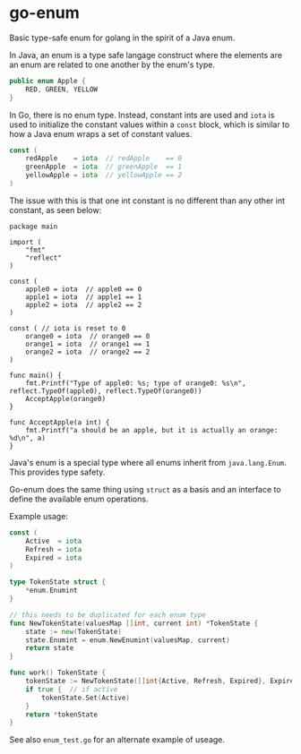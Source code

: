 # go-enum
Basic type-safe enum for golang in the spirit of a Java enum.

In Java, an enum is a type safe langage construct where the elements are an enum are related to one another by the enum's type.
```java
public enum Apple {
    RED, GREEN, YELLOW
}

```

In Go, there is no enum type.  Instead, constant ints are used and `iota` is used to initialize the constant values within a `const` block, which is similar to how a Java enum wraps a set of constant values.

```go
const (
	redApple    = iota  // redApple    == 0
	greenApple  = iota  // greenApple  == 1
	yellowApple = iota  // yellowApple == 2
)
```

The issue with this is that one int constant is no different than any other int constant, as seen below:
```
package main

import (
	"fmt"
	"reflect"
)

const (
	apple0 = iota  // apple0 == 0
	apple1 = iota  // apple1 == 1
	apple2 = iota  // apple2 == 2
)

const ( // iota is reset to 0
	orange0 = iota  // orange0 == 0
	orange1 = iota  // orange1 == 1
	orange2 = iota  // orange2 == 2
)

func main() {
	fmt.Printf("Type of apple0: %s; type of orange0: %s\n", reflect.TypeOf(apple0), reflect.TypeOf(orange0))
	AcceptApple(orange0)
}

func AcceptApple(a int) {
	fmt.Printf("a should be an apple, but it is actually an orange: %d\n", a)
}
```
Java's enum is a special type where all enums inherit from `java.lang.Enum`.  This provides type safety.

Go-enum does the same thing using `struct` as a basis and an interface to define the available enum operations.

Example usage:

```go
const (
	Active  = iota 
	Refresh = iota 
	Expired = iota 
)

type TokenState struct {
	*enum.Enumint
}

// this needs to be duplicated for each enum type
func NewTokenState(valuesMap []int, current int) *TokenState {
	state := new(TokenState)
	state.Enumint = enum.NewEnumint(valuesMap, current)
	return state
}

func work() TokenState {
    tokenState := NewTokenState([]int{Active, Refresh, Expired}, Expired)
    if true {  // if active
        tokenState.Set(Active)
    }
    return *tokenState
}
```

See also `enum_test.go` for an alternate example of useage.
